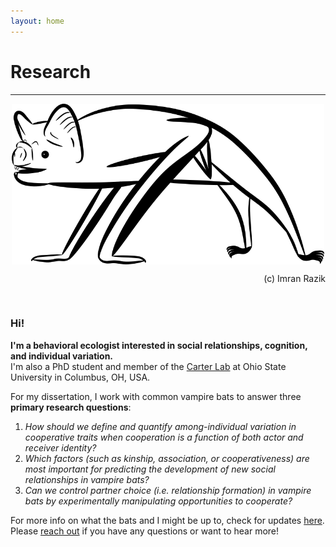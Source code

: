 ```yaml
---
layout: home
---
```

# Research
--- 
<center> <img src=
              "/assets/vampterrestrial.png" width="500" align="center"> 
</center>
<p align="right"> 
 (c) Imran Razik
</p> 

<br/>

### Hi!
<b> I'm a behavioral ecologist interested in social relationships, cognition, and individual variation. </b> <br/>
I'm also a PhD student and member of the [Carter Lab](https://socialbat.org/) at Ohio State University in Columbus, OH, USA.
 
For my dissertation, I work with common vampire bats to answer three **primary research questions**: <br/>
1. *How should we define and quantify among-individual variation in cooperative traits when cooperation is a function of both actor and receiver identity?*
2. *Which factors (such as kinship, association, or cooperativeness) are most important for predicting the development of new social relationships in vampire bats?* 
3. *Can we control partner choice (i.e. relationship formation) in vampire bats by experimentally manipulating opportunities to cooperate?*

For more info on what the bats and I might be up to, check for updates [here](https://imranrazik.github.io/Blog.html). <br/>
Please [reach out](https://imranrazik.github.io/About-me.html) if you have any questions or want to hear more!
